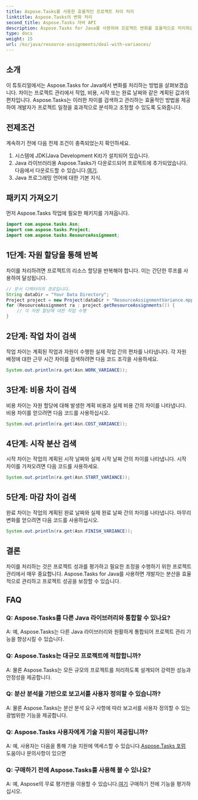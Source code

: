 ```yaml
---
title: Aspose.Tasks를 사용한 효율적인 프로젝트 차이 처리
linktitle: Aspose.Tasks의 변화 처리
second_title: Aspose.Tasks 자바 API
description: Aspose.Tasks for Java를 사용하여 프로젝트 변화를 효율적으로 처리하는 방법을 알아보세요. 작업, 비용, 시작 및 종료 차이를 손쉽게 관리하세요.
type: docs
weight: 15
url: /ko/java/resource-assignments/deal-with-variances/
---
```

## 소개
이 튜토리얼에서는 Aspose.Tasks for Java에서 변화를 처리하는 방법을 살펴보겠습니다. 차이는 프로젝트 관리에서 작업, 비용, 시작 또는 완료 날짜와 같은 계획된 값과의 편차입니다. Aspose.Tasks는 이러한 차이를 검색하고 관리하는 효율적인 방법을 제공하여 개발자가 프로젝트 일정을 효과적으로 분석하고 조정할 수 있도록 도와줍니다.
## 전제조건
계속하기 전에 다음 전제 조건이 충족되었는지 확인하세요.
1. 시스템에 JDK(Java Development Kit)가 설치되어 있습니다.
2.  Java 라이브러리용 Aspose.Tasks가 다운로드되어 프로젝트에 추가되었습니다. 다음에서 다운로드할 수 있습니다.[여기](https://releases.aspose.com/tasks/java/).
3. Java 프로그래밍 언어에 대한 기본 지식.
## 패키지 가져오기
먼저 Aspose.Tasks 작업에 필요한 패키지를 가져옵니다.
```java
import com.aspose.tasks.Asn;
import com.aspose.tasks.Project;
import com.aspose.tasks.ResourceAssignment;

```
## 1단계: 자원 할당을 통해 반복
차이를 처리하려면 프로젝트의 리소스 할당을 반복해야 합니다. 이는 간단한 루프를 사용하여 달성됩니다.
```java
// 문서 디렉터리의 경로입니다.
String dataDir = "Your Data Directory";
Project project = new Project(dataDir + "ResourceAssignmentVariance.mpp");
for (ResourceAssignment ra : project.getResourceAssignments()) {
    // 각 자원 할당에 대한 작업 수행
}
```
## 2단계: 작업 차이 검색
작업 차이는 계획된 작업과 자원이 수행한 실제 작업 간의 편차를 나타냅니다. 각 자원 배정에 대한 근무 시간 차이를 검색하려면 다음 코드 조각을 사용하세요.
```java
System.out.println(ra.get(Asn.WORK_VARIANCE));
```
## 3단계: 비용 차이 검색
비용 차이는 자원 할당에 대해 발생한 계획 비용과 실제 비용 간의 차이를 나타냅니다. 비용 차이를 얻으려면 다음 코드를 사용하십시오.
```java
System.out.println(ra.get(Asn.COST_VARIANCE));
```
## 4단계: 시작 분산 검색
시작 차이는 작업의 계획된 시작 날짜와 실제 시작 날짜 간의 차이를 나타냅니다. 시작 차이를 가져오려면 다음 코드를 사용하세요.
```java
System.out.println(ra.get(Asn.START_VARIANCE));
```
## 5단계: 마감 차이 검색
완료 차이는 작업의 계획된 완료 날짜와 실제 완료 날짜 간의 차이를 나타냅니다. 마무리 변화를 얻으려면 다음 코드를 사용하십시오.
```java
System.out.println(ra.get(Asn.FINISH_VARIANCE));
```
## 결론
차이를 처리하는 것은 프로젝트 성과를 평가하고 필요한 조정을 수행하기 위한 프로젝트 관리에서 매우 중요합니다. Aspose.Tasks for Java를 사용하면 개발자는 분산을 효율적으로 관리하고 프로젝트 성공을 보장할 수 있습니다.
## FAQ
### Q: Aspose.Tasks를 다른 Java 라이브러리와 통합할 수 있나요?
A: 예, Aspose.Tasks는 다른 Java 라이브러리와 원활하게 통합되어 프로젝트 관리 기능을 향상시킬 수 있습니다.
### Q: Aspose.Tasks는 대규모 프로젝트에 적합합니까?
A: 물론 Aspose.Tasks는 모든 규모의 프로젝트를 처리하도록 설계되어 강력한 성능과 안정성을 제공합니다.
### Q: 분산 분석을 기반으로 보고서를 사용자 정의할 수 있습니까?
A: 물론 Aspose.Tasks는 분산 분석 요구 사항에 따라 보고서를 사용자 정의할 수 있는 광범위한 기능을 제공합니다.
### Q: Aspose.Tasks 사용자에게 기술 지원이 제공됩니까?
 A: 예, 사용자는 다음을 통해 기술 지원에 액세스할 수 있습니다.[Aspose.Tasks 포럼](https://forum.aspose.com/c/tasks/15) 도움이나 문의사항이 있으면
### Q: 구매하기 전에 Aspose.Tasks를 사용해 볼 수 있나요?
 A: 예, Aspose의 무료 평가판을 이용할 수 있습니다.[여기](https://releases.aspose.com/) 구매하기 전에 기능을 평가하십시오.